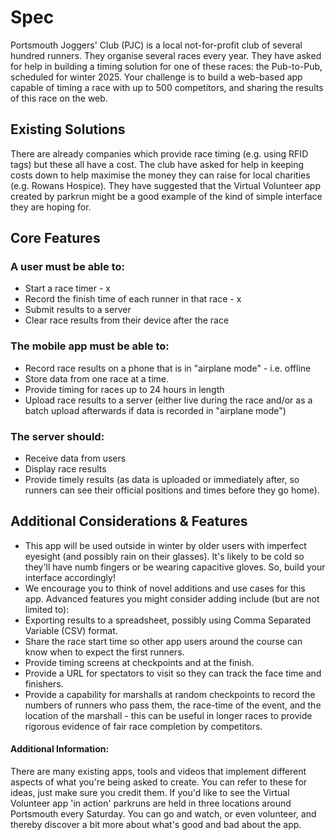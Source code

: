 # Spec
Portsmouth Joggers' Club (PJC) is a local not-for-profit club of several hundred runners. They organise several races every year.  They have asked for help in building a timing solution for one of these races: the  Pub-to-Pub, scheduled for winter 2025. Your challenge is to build a web-based app capable of timing a race with up to 500 competitors, and sharing the results of this race on the web.

## Existing Solutions
There are already companies which provide race timing (e.g. using RFID tags) but these all have a cost. The club have asked for help in keeping costs down to help maximise the money they can raise for local charities (e.g. Rowans Hospice). They have suggested that the Virtual Volunteer app created by parkrun might be a good example of the kind of simple interface they are hoping for.

## Core Features
### A user must be able to:
 * Start a race timer - x
 * Record the finish time of each runner in that race - x
 * Submit results to a server
 * Clear race results from their device after the race

### The mobile app must be able to:
 * Record race results on a phone that is in "airplane mode" - i.e. offline
 * Store data from one race at a time.
 * Provide timing for races up to 24 hours in length
 * Upload race results to a server (either live during the race and/or as a batch upload afterwards if data is recorded in "airplane mode")

### The server should:
 * Receive data from users
 * Display race results
 * Provide timely results (as data is uploaded or immediately after, so runners can see their official positions and times before they go home).

## Additional Considerations & Features
 * This app will be used outside in winter by older users with imperfect eyesight (and possibly rain on their glasses). It's likely to be cold so they'll have numb fingers or be wearing capacitive gloves. So, build your interface accordingly!
 * We encourage you to think of novel additions and use cases for this app. Advanced features you might consider adding include (but are not limited to):
 * Exporting results to a spreadsheet, possibly using Comma Separated Variable (CSV) format.
 * Share the race start time so other app users around the course can know when to expect the first runners.
 * Provide timing screens at checkpoints and at the finish.
 * Provide a URL for spectators to visit so they can track the face time and finishers.
 * Provide a capability for marshalls at random checkpoints to record the numbers of runners who pass them, the race-time of the event, and the location of the marshall - this can be useful in longer races to provide rigorous evidence of fair race completion by competitors. 

#### Additional Information:
There are many existing apps, tools and videos that implement different aspects of what you're being asked to create. You can refer to these for ideas, just make sure you credit them.
If you'd like to see the Virtual Volunteer app 'in action' parkruns are held in three locations around Portsmouth every Saturday. You can go and watch, or even volunteer, and thereby discover a bit more about what's good and bad about the app.